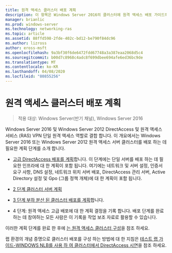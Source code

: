 ```yaml
---
title: 원격 액세스 클러스터 배포 계획
description: 이 항목은 Windows Server 2016의 클러스터에 원격 액세스 배포 가이드의 일부입니다.
manager: brianlic
ms.prod: windows-server
ms.technology: networking-ras
ms.topic: article
ms.assetid: 88ffd598-2fde-402c-bd12-be790f84dc96
ms.author: lizross
author: eross-msft
ms.openlocfilehash: 9a3bf30f6de6472fdd67748a3a387eaa2068d5c4
ms.sourcegitcommit: b00d7c8968c4adc8f699dbee694afe6ed36bc9de
ms.translationtype: MT
ms.contentlocale: ko-KR
ms.lasthandoff: 04/08/2020
ms.locfileid: "80855256"
---
```

# <a name="plan-a-remote-access-cluster-deployment"></a>원격 액세스 클러스터 배포 계획

>적용 대상: Windows Server(반기 채널), Windows Server 2016

 Windows Server 2016 및 Windows Server 2012 DirectAccess 및 원격 액세스 서비스 (RAS) VPN 단일 원격 액세스 역할로 결합 합니다. 이 개요에서는 Windows Server 2016 또는 Windows Server 2012 원격 액세스 서버 클러스터를 배포 하는 데 필요한 계획 단계를 소개 합니다.
  
-   [고급 DirectAccess 배포를 계획](../../../directaccess/single-server-advanced/Plan-an-Advanced-DirectAccess-Deployment.md)합니다. 이 단계에는 단일 서버를 배포 하는 데 필요한 인프라에 대 한 계획이 포함 됩니다. 여기에는 네트워크 및 서버 설정, 인증서 요구 사항, DNS 설정, 네트워크 위치 서버 배포, DirectAccess 관리 서버, Active Directory 설정 및 Gpo (그룹 정책 개체)에 대 한 계획이 포함 됩니다.  
  
-   [2 단계 클러스터 서버 계획](Step-2-Plan-Cluster-Servers.md)  
  
-   [3 단계 부하 분산 된 클러스터 배포를 계획](Step-3-Plan-a-Load-Balanced-Cluster-Deployment.md)합니다.  
  
-   4 단계: 원격 액세스 고급 배포에 대 한 계획 결정을 기록 합니다. 배포 단계를 완료하는 데 참여하는 모든 사람은 이 기록을 작업 보조 자료로 활용할 수 있습니다.  
  
이러한 계획 단계를 완료 한 후에 [는 원격 액세스 클러스터 구성](../configure/Configure-a-Remote-Access-Cluster.md)을 참조 하세요. 

랩 환경의 개념 증명으로 클러스터 배포를 구성 하는 방법에 대 한 지침은 [테스트 랩 가이드-WINDOWS NLB를 사용 하 여 클러스터에서 DirectAccess 시연](../../../directaccess/tlg-cluster-nlb/Test-Lab-Guide-Demonstrate-DirectAccess-in-a-Cluster-with-Windows-NLB.md)을 참조 하세요.  
  


